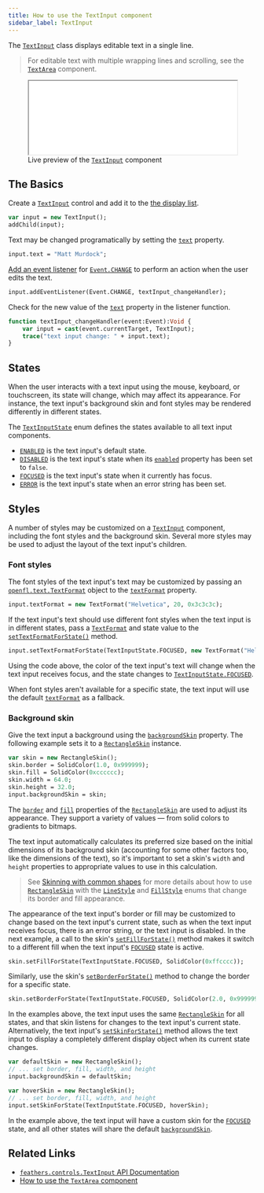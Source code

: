 ```yaml
---
title: How to use the TextInput component
sidebar_label: TextInput
---
```


The [`TextInput`](https://api.feathersui.com/current/feathers/controls/TextInput.html) class displays editable text in a single line.

> For editable text with multiple wrapping lines and scrolling, see the [`TextArea`](./text-area.md) component.

<figure>
<iframe src="/learn/haxe-openfl/samples/text-input.html" width="100%" height="150"></iframe>
<figcaption>Live preview of the <a href="https://api.feathersui.com/current/feathers/controls/TextInput.html"><code>TextInput</code></a> component</figcaption>
</figure>

## The Basics

Create a [`TextInput`](https://api.feathersui.com/current/feathers/controls/TextInput.html) control and add it to the [the display list](https://books.openfl.org/openfl-developers-guide/display-programming/basics-of-display-programming.html).

```hx
var input = new TextInput();
addChild(input);
```

Text may be changed programatically by setting the [`text`](https://api.feathersui.com/current/feathers/controls/TextInput.html#text) property.

```hx
input.text = "Matt Murdock";
```

[Add an event listener](https://books.openfl.org/openfl-developers-guide/handling-events/basics-of-handling-events.html) for [`Event.CHANGE`](https://api.openfl.org/openfl/events/Event.html#CHANGE) to perform an action when the user edits the text.

```hx
input.addEventListener(Event.CHANGE, textInput_changeHandler);
```

Check for the new value of the [`text`](https://api.feathersui.com/current/feathers/controls/TextInput.html#text) property in the listener function.

```hx
function textInput_changeHandler(event:Event):Void {
    var input = cast(event.currentTarget, TextInput);
    trace("text input change: " + input.text);
}
```

## States

When the user interacts with a text input using the mouse, keyboard, or touchscreen, its state will change, which may affect its appearance. For instance, the text input's background skin and font styles may be rendered differently in different states.

The [`TextInputState`](https://api.feathersui.com/current/feathers/controls/TextInputState.html) enum defines the states available to all text input components.

- [`ENABLED`](https://api.feathersui.com/current/feathers/controls/TextInputState.html#ENABLED) is the text input's default state.
- [`DISABLED`](https://api.feathersui.com/current/feathers/controls/TextInputState.html#DISABLED) is the text input's state when its [`enabled`](https://api.feathersui.com/current/feathers/core/IUIControl.html#enabled) property has been set to `false`.
- [`FOCUSED`](https://api.feathersui.com/current/feathers/controls/TextInputState.html#FOCUSED) is the text input's state when it currently has focus.
- [`ERROR`](https://api.feathersui.com/current/feathers/controls/TextInputState.html#ERROR) is the text input's state when an error string has been set.

## Styles

A number of styles may be customized on a [`TextInput`](https://api.feathersui.com/current/feathers/controls/TextInput.html) component, including the font styles and the background skin. Several more styles may be used to adjust the layout of the text input's children.

### Font styles

The font styles of the text input's text may be customized by passing an [`openfl.text.TextFormat`](https://api.openfl.org/openfl/text/TextFormat.html) object to the [`textFormat`](https://api.feathersui.com/current/feathers/controls/TextInput.html#textFormat) property.

```hx
input.textFormat = new TextFormat("Helvetica", 20, 0x3c3c3c);
```

If the text input's text should use different font styles when the text input is in different states, pass a [`TextFormat`](https://api.openfl.org/openfl/text/TextFormat.html) and state value to the [`setTextFormatForState()`](https://api.feathersui.com/current/feathers/controls/TextInput.html#setTextFormatForState) method.

```hx
input.setTextFormatForState(TextInputState.FOCUSED, new TextFormat("Helvetica", 20, 0xcc0000));
```

Using the code above, the color of the text input's text will change when the text input receives focus, and the state changes to [`TextInputState.FOCUSED`](https://api.feathersui.com/current/feathers/controls/TextInputState.html#FOCUSED).

When font styles aren't available for a specific state, the text input will use the default [`textFormat`](https://api.feathersui.com/current/feathers/controls/TextInput.html#textFormat) as a fallback.

### Background skin

Give the text input a background using the [`backgroundSkin`](https://api.feathersui.com/current/feathers/controls/TextInput.html#backgroundSkin) property. The following example sets it to a [`RectangleSkin`](https://api.feathersui.com/current/feathers/skins/RectangleSkin.html) instance.

```hx
var skin = new RectangleSkin();
skin.border = SolidColor(1.0, 0x999999);
skin.fill = SolidColor(0xcccccc);
skin.width = 64.0;
skin.height = 32.0;
input.backgroundSkin = skin;
```

The [`border`](https://api.feathersui.com/current/feathers/skins/BaseGraphicsPathSkin.html#border) and [`fill`](https://api.feathersui.com/current/feathers/skins/BaseGraphicsPathSkin.html#fill) properties of the [`RectangleSkin`](https://api.feathersui.com/current/feathers/skins/RectangleSkin.html) are used to adjust its appearance. They support a variety of values — from solid colors to gradients to bitmaps.

The text input automatically calculates its preferred size based on the initial dimensions of its background skin (accounting for some other factors too, like the dimensions of the text), so it's important to set a skin's `width` and `height` properties to appropriate values to use in this calculation.

> See [Skinning with common shapes](./shape-skins.md) for more details about how to use [`RectangleSkin`](https://api.feathersui.com/current/feathers/skins/RectangleSkin.html) with the [`LineStyle`](https://api.feathersui.com/current/feathers/graphics/LineStyle.html) and [`FillStyle`](https://api.feathersui.com/current/feathers/graphics/FillStyle.html) enums that change its border and fill appearance.

The appearance of the text input's border or fill may be customized to change based on the text input's current state, such as when the text input receives focus, there is an error string, or the text input is disabled. In the next example, a call to the skin's [`setFillForState()`](https://api.feathersui.com/current/feathers/skins/RectangleSkin.html#setFillForState) method makes it switch to a different fill when the text input's [`FOCUSED`](https://api.feathersui.com/current/feathers/controls/TextInputState.html#FOCUSED) state is active.

```hx
skin.setFillForState(TextInputState.FOCUSED, SolidColor(0xffcccc));
```

Similarly, use the skin's [`setBorderForState()`](https://api.feathersui.com/current/feathers/skins/RectangleSkin.html#setBorderForState) method to change the border for a specific state.

```hx
skin.setBorderForState(TextInputState.FOCUSED, SolidColor(2.0, 0x999999));
```

In the examples above, the text input uses the same [`RectangleSkin`](https://api.feathersui.com/current/feathers/skins/RectangleSkin.html) for all states, and that skin listens for changes to the text input's current state. Alternatively, the text input's [`setSkinForState()`](https://api.feathersui.com/current/feathers/controls/TextInput.html#setSkinForState) method allows the text input to display a completely different display object when its current state changes.

```hx
var defaultSkin = new RectangleSkin();
// ... set border, fill, width, and height
input.backgroundSkin = defaultSkin;

var hoverSkin = new RectangleSkin();
// ... set border, fill, width, and height
input.setSkinForState(TextInputState.FOCUSED, hoverSkin);
```

In the example above, the text input will have a custom skin for the [`FOCUSED`](https://api.feathersui.com/current/feathers/controls/TextInputState.html#FOCUSED) state, and all other states will share the default [`backgroundSkin`](https://api.feathersui.com/current/feathers/controls/TextInput.html#backgroundSkin).

## Related Links

- [`feathers.controls.TextInput` API Documentation](https://api.feathersui.com/current/feathers/controls/TextInput.html)
- [How to use the `TextArea` component](./text-area.md)
